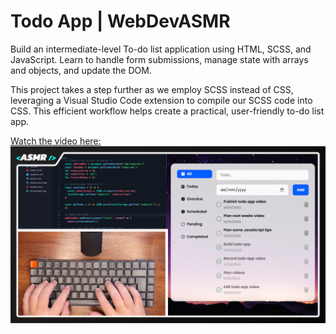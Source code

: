 # Todo App | WebDevASMR

Build an intermediate-level To-do list application using HTML, SCSS, and JavaScript. Learn to handle form submissions, manage state with arrays and objects, and update the DOM.

This project takes a step further as we employ SCSS instead of CSS, leveraging a Visual Studio Code extension to compile our SCSS code into CSS. This efficient workflow helps create a practical, user-friendly to-do list app.

[Watch the video here:](https://youtu.be/RcaGDcydOss?sub_confirmation=1)
[![YouTube](./thumbnail.jpg)](https://youtu.be/RcaGDcydOss?sub_confirmation=1)
